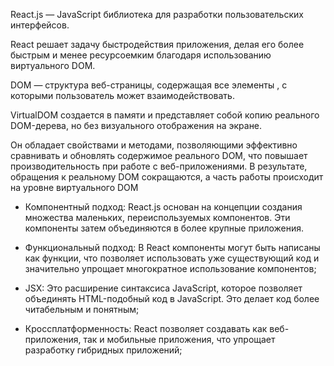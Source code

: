 React.js — JavaScript библиотека для разработки пользовательских интерфейсов.

React решает задачу быстродействия приложения, делая его более быстрым и менее ресурсоемким благодаря использованию виртуального DOM.

DOM — структура веб-страницы, содержащая все элементы , с которыми пользователь может взаимодействовать.

VirtualDOM создается в памяти и представляет собой копию реального DOM-дерева, но без визуального отображения на экране.

Он обладает свойствами и методами, позволяющими эффективно сравнивать и обновлять содержимое реального DOM, что повышает производительность при работе с веб-приложениями. В результате, обращения к реальному DOM сокращаются, а часть работы происходит на уровне виртуального DOM

- Компонентный подход: React.js основан на концепции создания множества маленьких, переиспользуемых компонентов. Эти компоненты затем объединяются в более крупные приложения.

- Функциональный подход: В React компоненты могут быть написаны как функции, что позволяет использовать уже существующий код и значительно упрощает многократное использование компонентов;

- JSX: Это расширение синтаксиса JavaScript, которое позволяет объединять HTML-подобный код в JavaScript. Это делает код более читабельным и понятным;

- Кроссплатформенность: React позволяет создавать как веб-приложения, так и мобильные приложения, что упрощает разработку гибридных приложений;
